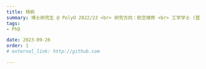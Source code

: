 ```yaml
---
title: 杨帆 
summary: 博士研究生 @ PolyU 2022/23 <br> 研究方向：航空维修 <br> 工学学士 (暨南大学) <br> 工学硕士 (香港大学)
tags:
- PhD

date: 2023-09-26
order: 1
# external_link: http://github.com

---
```

